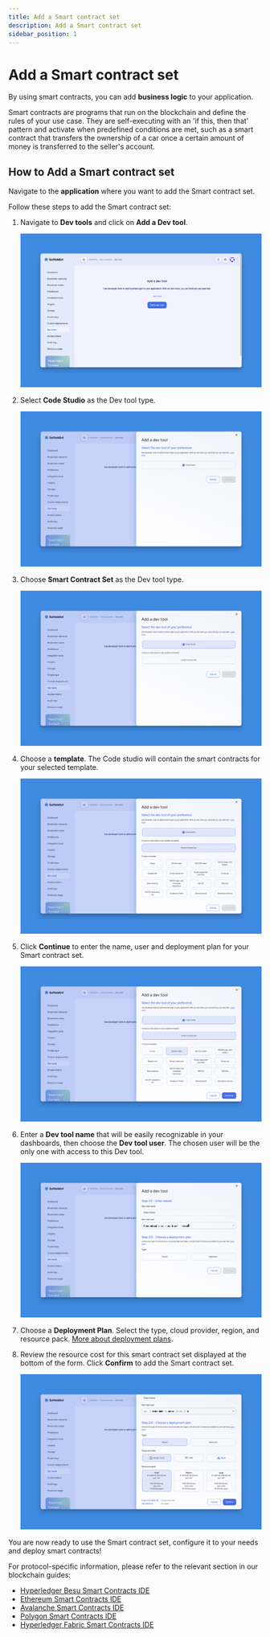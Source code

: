 ```yaml
---
title: Add a Smart contract set
description: Add a Smart contract set
sidebar_position: 1
---
```


# Add a Smart contract set

By using smart contracts, you can add **business logic** to your application.

Smart contracts are programs that run on the blockchain and define the rules of your use case. They are self-executing with an 'if this, then that' pattern and activate when predefined conditions are met, such as a smart contract that transfers the ownership of a car once a certain amount of money is transferred to the seller's account.

## How to Add a Smart contract set

Navigate to the **application** where you want to add the Smart contract set.

Follow these steps to add the Smart contract set:

1. Navigate to **Dev tools** and click on **Add a Dev tool**.

   ![Dev tools](../../../../../static/img/smart-contract-sets/empty-dev-tools.png)

2. Select **Code Studio** as the Dev tool type.

   ![Select Code Studio](../../../../../static/img/smart-contract-sets/select-code-studio.png)

3. Choose **Smart Contract Set** as the Dev tool type.

   ![Select Smart contract set](../../../../../static/img/smart-contract-sets/select-smart-contract-set.png)

4. Choose a **template**. The Code studio will contain the smart contracts for your selected template.

   ![Select template](../../../../../static/img/smart-contract-sets/select-template.png)

5. Click **Continue** to enter the name, user and deployment plan for your Smart contract set.

   ![Click Continue](../../../../../static/img/smart-contract-sets/click-continue.png)

6. Enter a **Dev tool name** that will be easily recognizable in your dashboards, then choose the **Dev tool user**. The chosen user will be the only one with access to this Dev tool.

   ![Enter name and user](../../../../../static/img/smart-contract-sets/enter-name-user.png)

7. Choose a **Deployment Plan**. Select the type, cloud provider, region, and resource pack. [More about deployment plans](../../../../launch-platform/managed-cloud-deployment/3_deployment-plans.md).
8. Review the resource cost for this smart contract set displayed at the bottom of the form. Click **Confirm** to add the Smart contract set.

   ![Confirm](../../../../../static/img/smart-contract-sets/confirm.png)

You are now ready to use the Smart contract set, configure it to your needs and deploy smart contracts!

For protocol-specific information, please refer to the relevant section in our blockchain guides:

- [Hyperledger Besu Smart Contracts IDE](/docs/blockchain-guides/1_Hyperledger-Besu/6_enterprise-ethereum-integration-tools.md)
- [Ethereum Smart Contracts IDE](/docs/blockchain-guides/0_Ethereum/5_ethereum-integration-tools.md)
- [Avalanche Smart Contracts IDE](/docs/blockchain-guides/2_Avalanche/5_avalanche-integration-tools.md)
- [Polygon Smart Contracts IDE](/docs/blockchain-guides/4_Polygon/5_polygon-integration-tools.md)
- [Hyperledger Fabric Smart Contracts IDE](/docs/blockchain-guides/5_Hyperledger-Fabric/6_hyperledger-fabric-integration-tools.md)

